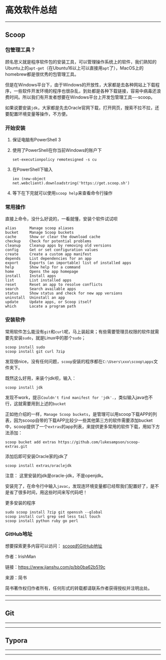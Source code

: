 # 高效软件总结

---



## Scoop

### 包管理工具？

顾名思义就是程序软件包的安装工具，可以管理操作系统上的软件，我们熟知的Ubuntu上的`apt-get`（在Ubuntu16以上可以直接用`apt`了），MacOS上的homebrew都是很优秀的包管理工具。

但是在Windows平台下，由于Windows的开放性，大家都是去各种网站上下载程序，一些软件开发环境的程序也很杂乱，到处都是各种下载链接，容易中病毒还浪费时间。所以我们有开发者想要在Windows平台上开发包管理工具---scoop。

如果说要安装`jdk`，大家都是先去Oracle官网下载，打开网页，搜索不拉不拉，还要配置环境变量等操作，不方便。

### 开始安装

1. 保证电脑有PowerShell 3

2. 使用了PowerShell在你当前Windows的账户下 

   ```
   set-executionpolicy remotesigned -s cu
   ```

3. 在PowerShell下输入 

   ```
   iex (new-object net.webclient).downloadstring('https://get.scoop.sh')
   ```

4. 等下在下完就可以使用`scoop help`来查看命令行操作

### 常用操作

直接上命令，没什么好说的，一看就懂，安装个软件试试呗

```
alias      Manage scoop aliases
bucket     Manage Scoop buckets
cache      Show or clear the download cache
checkup    Check for potential problems
cleanup    Cleanup apps by removing old versions
config     Get or set configuration values
create     Create a custom app manifest
depends    List dependencies for an app
export     Exports (an importable) list of installed apps
help       Show help for a command
home       Opens the app homepage
install    Install apps
list       List installed apps
reset      Reset an app to resolve conflicts
search     Search available apps
status     Show status and check for new app versions
uninstall  Uninstall an app
update     Update apps, or Scoop itself
which      Locate a program path
```

### 安装软件

常用软件怎么能没有`git`和`curl`呢，马上装起来；有些需要管理员权限的软件就需要先安装`sudo`，就是Linux中的那个`sudo`；

```
scoop install sudo
scoop install git curl 7zip
```

发现很nice，没有任何问题，`scoop`安装的程序都在`C:\Users\xxx\scoop\apps`文件夹下。

既然这么好用，来装个jdk呗，输入：

```
scoop install jdk
```

发现不work，提示`Couldn't find manifest for 'jdk'.`，类似输入java也不行，这就需要用到上述的`bucket`

正如他介绍的一样，`Manage Scoop buckets`，是管理可以用scoop下载APP的列表，因为scoop自带的下载APP比较少一些其他第三方的软件需要添加bucket中，scoop提供了一个`extras`的app列表，来提供更多常用的软件下载，用如下方法添加：

```
scoop bucket add extras https://github.com/lukesampson/scoop-extras.git
```

添加后即可安装Oracle家的jdk了

```
scoop install extras/oraclejdk
```

注意：
 这里安装的jdk是oracle-jdk，不是openjdk。

安装完了，在命令行中输入`javac`，发现连环境变量都已经帮我们配置好了，是不是省了很多时间，用这些时间来写代码吧！

更多安装的程序

```
sudo scoop install 7zip git openssh --global
scoop install curl grep sed less tail touch
scoop install python ruby go perl
```

### GitHub地址

想要探索更多内容可以访问：
 [scoop的GitHub地址](https://link.jianshu.com?t=https://github.com/lukesampson/scoop)

作者：IrishMan

链接：https://www.jianshu.com/p/bb0ba62b519c

来源：简书

简书著作权归作者所有，任何形式的转载都请联系作者获得授权并注明出处。

---

---



##  Git



---

---



## Typora



---

---

